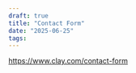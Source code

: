 ```yaml
---
draft: true
title: "Contact Form"
date: "2025-06-25"
tags: 
---
```

https://www.clay.com/contact-form